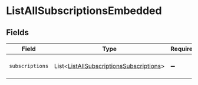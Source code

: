 # ListAllSubscriptionsEmbedded


## Fields

| Field                                                                                                    | Type                                                                                                     | Required                                                                                                 | Description                                                                                              |
| -------------------------------------------------------------------------------------------------------- | -------------------------------------------------------------------------------------------------------- | -------------------------------------------------------------------------------------------------------- | -------------------------------------------------------------------------------------------------------- |
| `subscriptions`                                                                                          | List\<[ListAllSubscriptionsSubscriptions](../../models/operations/ListAllSubscriptionsSubscriptions.md)> | :heavy_minus_sign:                                                                                       | A list of subscription objects.                                                                          |